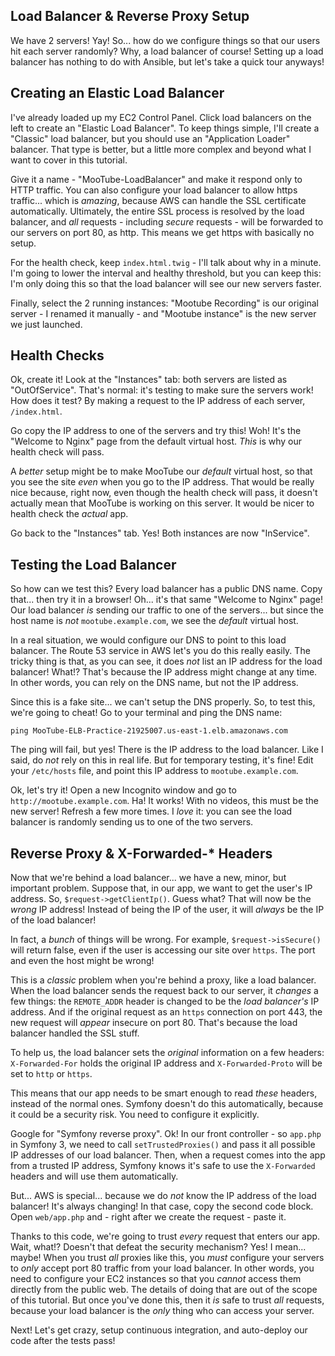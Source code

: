 ## Load Balancer & Reverse Proxy Setup

We have 2 servers! Yay! So... how do we configure things so that our users hit each
server randomly? Why, a load balancer of course! Setting up a load balancer has
nothing to do with Ansible, but let's take a quick tour anyways!

## Creating an Elastic Load Balancer

I've already loaded up my EC2 Control Panel. Click load balancers on the left to
create an "Elastic Load Balancer". To keep things simple, I'll create a "Classic"
load balancer, but you should use an "Application Loader" balancer. That type is
better, but a little more complex and beyond what I want to cover in this tutorial.

Give it a name - "MooTube-LoadBalancer" and make it respond only to HTTP traffic.
You can also configure your load balancer to allow https traffic... which is *amazing*,
because AWS can handle the SSL certificate automatically. Ultimately, the entire
SSL process is resolved by the load balancer, and *all* requests - including *secure*
requests - will be forwarded to our servers on port 80, as http. This means we get
https with basically no setup.

For the health check, keep `index.html.twig` - I'll talk about why in a minute.
I'm going to lower the interval and healthy threshold, but you can keep this: I'm
only doing this so that the load balancer will see our new servers faster.

Finally, select the 2 running instances: "Mootube Recording" is our original server -
I renamed it manually - and "Mootube instance" is the new server we just launched.

## Health Checks

Ok, create it! Look at the "Instances" tab: both servers are listed as "OutOfService".
That's normal: it's testing to make sure the servers work! How does it test? By
making a request to the IP address of each server, `/index.html`. 

Go copy the IP address to one of the servers and try this! Woh! It's the "Welcome
to Nginx" page from the default virtual host. *This* is why our health check
will pass.

A *better* setup might be to make MooTube our *default* virtual host, so that you
see the site *even* when you go to the IP address. That would be really nice because,
right now, even though the health check will pass, it doesn't actually mean that
MooTube is working on this server. It would be nicer to health check the *actual*
app.

Go back to the "Instances" tab. Yes! Both instances are now "InService".

## Testing the Load Balancer

So how can we test this? Every load balancer has a public DNS name. Copy that... then
try it in a browser! Oh... it's that same "Welcome to Nginx" page! Our load balancer
*is* sending our traffic to one of the servers... but since the host name is *not*
`mootube.example.com`, we see the *default* virtual host.

In a real situation, we would configure our DNS to point to this load balancer.
The Route 53 service in AWS let's you do this really easily. The tricky thing is
that, as you can see, it does *not* list an IP address for the load balancer! What!?
That's because the IP address might change at any time. In other words, you can rely
on the DNS name, but not the IP address.

Since this is a fake site... we can't setup the DNS properly. So, to test this,
we're going to cheat! Go to your terminal and ping the DNS name:

```terminal
ping MooTube-ELB-Practice-21925007.us-east-1.elb.amazonaws.com
```

The ping will fail, but yes! There is the IP address to the load balancer. Like
I said, do *not* rely on this in real life. But for temporary testing, it's fine!
Edit your `/etc/hosts` file, and point this IP address to `mootube.example.com`.

Ok, let's try it! Open a new Incognito window and go to `http://mootube.example.com`.
Ha! It works! With no videos, this must be the new server! Refresh a few more times.
I *love* it: you can see the load balancer is randomly sending us to one of the two
servers.

## Reverse Proxy & X-Forwarded-* Headers

Now that we're behind a load balancer... we have a new, minor, but important problem.
Suppose that, in our app, we want to get the user's IP address. So, `$request->getClientIp()`.
Guess what? That will now be the *wrong* IP address! Instead of being the IP of
the user, it will *always* be the IP of the load balancer!

In fact, a *bunch* of things will be wrong. For example, `$request->isSecure()` will
return false, even if the user is accessing our site over `https`. The port and
even the host might be wrong!

This is a *classic* problem when you're behind a proxy, like a load balancer. When
the load balancer sends the request back to our server, it *changes* a few things:
the `REMOTE_ADDR` header is changed to be the *load balancer's* IP address. And
if the original request as an `https` connection on port 443, the new request will
*appear* insecure on port 80. That's because the load balancer handled the SSL stuff.

To help us, the load balancer sets the *original* information on a few headers:
`X-Forwarded-For` holds the original IP address and `X-Forwarded-Proto` will be
set to `http` or `https`.

This means that our app needs to be smart enough to read *these* headers, instead
of the normal ones. Symfony doesn't do this automatically, because it could be a
security risk. You need to configure it explicitly.

Google for "Symfony reverse proxy". Ok! In our front controller - so `app.php`
in Symfony 3, we need to call `setTrustedProxies()` and pass it all possible IP
addresses of our load balancer. Then, when a request comes into the app from
a trusted IP address, Symfony knows it's safe to use the `X-Forwarded` headers
and will use them automatically.

But... AWS is special... because we do *not* know the IP address of the load balancer!
It's always changing! In that case, copy the second code block. Open `web/app.php`
and - right after we create the request - paste it.

Thanks to this code, we're going to trust *every* request that enters our app.
Wait, what!? Doesn't that defeat the security mechanism? Yes! I mean... maybe!
When you trust *all* proxies like this, you *must* configure your servers to *only*
accept port 80 traffic from your load balancer. In other words, you need to configure
your EC2 instances so that you *cannot* access them directly from the public web.
The details of doing that are out of the scope of this tutorial. But once you've
done this, then it *is* safe to trust *all* requests, because your load balancer
is the *only* thing who can access your server.

Next! Let's get crazy, setup continuous integration, and auto-deploy our code after
the tests pass!

